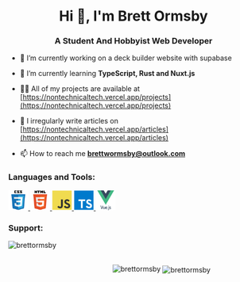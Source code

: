 <h1 align="center">Hi 👋, I'm Brett Ormsby</h1>
<h3 align="center">A Student And Hobbyist Web Developer</h3>

- 🔭 I’m currently working on a deck builder website with supabase

- 🌱 I’m currently learning **TypeScript, Rust and Nuxt.js**

- 👨‍💻 All of my projects are available at [https://nontechnicaltech.vercel.app/projects](https://nontechnicaltech.vercel.app/projects)

- 📝 I irregularly write articles on [https://nontechnicaltech.vercel.app/articles](https://nontechnicaltech.vercel.app/articles)

- 📫 How to reach me **brettwormsby@outlook.com**

<h3 align="left">Languages and Tools:</h3>
<p align="left"> <a href="https://www.w3schools.com/css/" target="_blank" rel="noreferrer"> <img src="https://raw.githubusercontent.com/devicons/devicon/master/icons/css3/css3-original-wordmark.svg" alt="css3" width="40" height="40"/> </a> <a href="https://www.w3.org/html/" target="_blank" rel="noreferrer"> <img src="https://raw.githubusercontent.com/devicons/devicon/master/icons/html5/html5-original-wordmark.svg" alt="html5" width="40" height="40"/> </a> <a href="https://developer.mozilla.org/en-US/docs/Web/JavaScript" target="_blank" rel="noreferrer"> <img src="https://raw.githubusercontent.com/devicons/devicon/master/icons/javascript/javascript-original.svg" alt="javascript" width="40" height="40"/> </a> <a href="https://www.typescriptlang.org/" target="_blank" rel="noreferrer"> <img src="https://raw.githubusercontent.com/devicons/devicon/master/icons/typescript/typescript-original.svg" alt="typescript" width="40" height="40"/> </a> <a href="https://vuejs.org/" target="_blank" rel="noreferrer"> <img src="https://raw.githubusercontent.com/devicons/devicon/master/icons/vuejs/vuejs-original-wordmark.svg" alt="vuejs" width="40" height="40"/> </a> </p>

<h3 align="left">Support:</h3>
<p><a href="https://www.buymeacoffee.com/brettormsby"> <img align="left" src="https://cdn.buymeacoffee.com/buttons/v2/default-yellow.png" height="50" width="210" alt="brettormsby" /></a></p><br><br>

<p><img align="left" src="https://github-readme-stats.vercel.app/api/top-langs?username=brettormsby&show_icons=true&locale=en&layout=compact" alt="brettormsby" /></p>

<p>&nbsp;<img align="center" src="https://github-readme-stats.vercel.app/api?username=brettormsby&show_icons=true&locale=en" alt="brettormsby" /></p>
